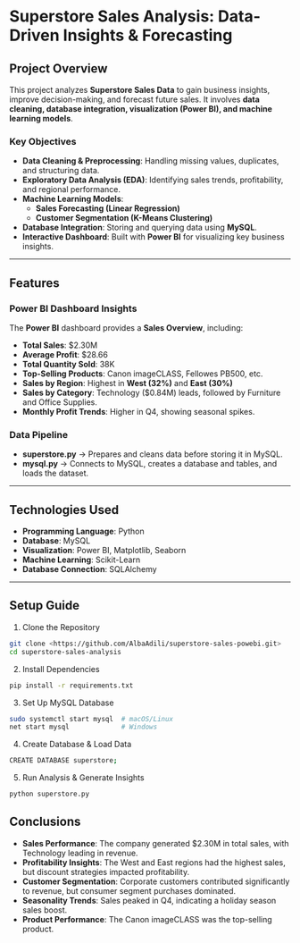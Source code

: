 # **Superstore Sales Analysis: Data-Driven Insights & Forecasting**

## Project Overview
This project analyzes **Superstore Sales Data** to gain business insights, improve decision-making, and forecast future sales. It involves **data cleaning, database integration, visualization (Power BI), and machine learning models**.

### Key Objectives
- **Data Cleaning & Preprocessing**: Handling missing values, duplicates, and structuring data.  
- **Exploratory Data Analysis (EDA)**: Identifying sales trends, profitability, and regional performance.  
- **Machine Learning Models**:
  - **Sales Forecasting (Linear Regression)**
  - **Customer Segmentation (K-Means Clustering)**
- **Database Integration**: Storing and querying data using **MySQL**.  
- **Interactive Dashboard**: Built with **Power BI** for visualizing key business insights.
---

## Features
### Power BI Dashboard Insights
The **Power BI** dashboard provides a **Sales Overview**, including:
- **Total Sales**: $2.30M  
- **Average Profit**: $28.66  
- **Total Quantity Sold**: 38K  
- **Top-Selling Products**: Canon imageCLASS, Fellowes PB500, etc.  
- **Sales by Region**: Highest in **West (32%)** and **East (30%)**  
- **Sales by Category**: Technology ($0.84M) leads, followed by Furniture and Office Supplies.  
- **Monthly Profit Trends**: Higher in Q4, showing seasonal spikes.  

### Data Pipeline
- **superstore.py** → Prepares and cleans data before storing it in MySQL.  
- **mysql.py** → Connects to MySQL, creates a database and tables, and loads the dataset.  

---
## Technologies Used
- **Programming Language**: Python  
- **Database**: MySQL  
- **Visualization**: Power BI, Matplotlib, Seaborn  
- **Machine Learning**: Scikit-Learn  
- **Database Connection**: SQLAlchemy  

---

## Setup Guide
1. Clone the Repository
```bash
git clone <https://github.com/AlbaAdili/superstore-sales-powebi.git>
cd superstore-sales-analysis
```
2. Install Dependencies
```bash
pip install -r requirements.txt
```
3. Set Up MySQL Database
```bash
sudo systemctl start mysql  # macOS/Linux
net start mysql             # Windows
```
4. Create Database & Load Data
```bash
CREATE DATABASE superstore;
```
5. Run Analysis & Generate Insights
```bash
python superstore.py
```
##  Conclusions
- **Sales Performance**: The company generated $2.30M in total sales, with Technology leading in revenue.
- **Profitability Insights**: The West and East regions had the highest sales, but discount strategies impacted profitability.
- **Customer Segmentation**: Corporate customers contributed significantly to revenue, but consumer segment purchases dominated.
- **Seasonality Trends**: Sales peaked in Q4, indicating a holiday season sales boost.
- **Product Performance**: The Canon imageCLASS was the top-selling product.

